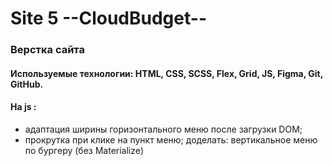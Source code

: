 # Site 5  --CloudBudget--

### Верстка сайта  
#### Используемые технологии: HTML, CSS, SCSS, Flex, Grid, JS, Figma, Git, GitHub.   
#### На js :  
- адаптация ширины горизонтального меню после загрузки DOM;
- прокрутка при клике на пункт меню; 
доделать:  вертикальное меню по бургеру (без Materialize) 